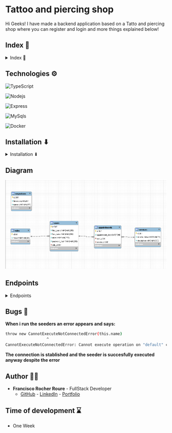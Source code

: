 
# Tattoo and piercing shop 

Hi Geeks! I have made a backend application based on a Tatto and piercing shop where you can register and login and more things explained below!

## Index 🧾
<details>

<summary> Index 🧾</summary>


- [Technologies ⚙](#technologies-)
- [Installation ⬇](#installation-)
- [Diagram](#diagram)
- [Endpoints](#endpoints)
- [Bugs 🐛](#bugs-)
- [Author 🙍‍♂️](#author-)
- [Time of development ⌛](#time-of-development-)

</details>

## Technologies ⚙

<img src="https://img.shields.io/badge/Typescript-3178C6?style=for-the-badge&logo=typescript&logoColor=white" 
alt="TypeScript" />

<img src="https://img.shields.io/badge/NodeJs-339933?style=for-the-badge&logo=Node.js&logoColor=white" 
alt="Nodejs" />

<img src="https://img.shields.io/badge/Express.js-335933?style=for-the-badge&logo=express&logoColor=white" 
alt="Express" />

<img src="https://img.shields.io/badge/mysql-4479A1?style=for-the-badge&logo=MySQL&logoColor=white" 
alt="MySqls"/>

<img src="https://img.shields.io/badge/docker-2496ED?style=for-the-badge&logo=docker&logoColor=white" 
alt="Docker"/>


## Installation ⬇

<details>

<summary>Installation ⬇</summary>


***Enjoy yourself with this project in your local storage executing these commands in your terminal***

**1**

***Clone the repository***
```sh
git clone https://github.com/FRR95/Proyecto-API-Buscador-Backend-I.git
```
**2**

***Install all your dependencies***
```sh
npm install
```


**3**

***Create .env file based on .env.sample variables and add its proper values***

**4**

***Run the server***
```sh
npm run dev
```


**5**

***Craete all the tables on your database***

```sh
npm run run-migrations
```


**6**

***Create data for the tables***

```sh
npm run run-seeders
```

***You can rather execute the sql code in the sql directory in the proper order (Services.sql>Roles.sql>Users.sql>Appointments.sql) from strongest to weakest table***


**7**

***Revert the tables***

```sh
npm run revert-migrations
```

**8**

***Deploy and run the server***

```sh
npm run build
npm start
```


</details>

## Diagram

<img src="./imgs/Captura.PNG">

## Endpoints
<details>
<summary>Endpoints</summary>

***Add in your client the following endpoints***

***AUTH***

- REGISTER A USER

 ```sh
POST https://proyecto-api-buscador-backend-i-dev-adat.2.ie-1.fl0.io/api/auth/register
 ```
***body***

 ```sh
{
   "first_name":"the-firt-name",
   "last_name":"the-last-name",
   "email":"your-email",
   "password-hash":"your-password"
}
 ```
- LOGIN A USER

 ```sh
POST https://proyecto-api-buscador-backend-i-dev-adat.2.ie-1.fl0.io/api/auth/login
 ```
***body***

 ```sh
{
   "email":"your-email",
   "password-hash":"your-password"
}
 ```
  
***USER***      

- GET A USER

 ```sh
GET https://proyecto-api-buscador-backend-i-dev-adat.2.ie-1.fl0.io/api/users
 ```
***You can filter the searching by their email or first name ***
 - GET YOUR USER PROFILE

 ```sh
GET https://proyecto-api-buscador-backend-i-dev-adat.2.ie-1.fl0.io/api/user/profile
 ```

  - UPDATE YOUR USER PROFILE

 ```sh
PUT https://proyecto-api-buscador-backend-i-dev-adat.2.ie-1.fl0.io/api/user/profile
 ```

 ***body***

 ```sh
{
   "first_name":"your-first-name"
}
 ```

   - DELETE A USER

 ```sh
DELETE https://proyecto-api-buscador-backend-i-dev-adat.2.ie-1.fl0.io/api/users/:id
 ```

 - UPDATE A USER ROLE

 ```sh
PUT https://proyecto-api-buscador-backend-i-dev-adat.2.ie-1.fl0.io/api/users/:id/role
 ```

  ***body***

 ```sh
{
   "role_id":id-number
}
 ```
***APPOINTMENTS***  

 - POST AN APPOINTMENT

 ```sh
POST https://proyecto-api-buscador-backend-i-dev-adat.2.ie-1.fl0.io/api/appointments
 ```

 ***body***

 ```sh
{
   "appointment_date":"your-appointment-date",
   "service_id":"service-id"
}
 ```
 - UPDATE AN APPOINTMENT

 ```sh
PUT https://proyecto-api-buscador-backend-i-dev-adat.2.ie-1.fl0.io/api/appointments
 ```

 ***body***

 ```sh
{
   "id":"appointment-id",
   "appointment_date":"your-appointment-date",
   "service_id":"service-id"
}
 ```
 - RECOVER AN APPOINTMENT

 ```sh
GET https://proyecto-api-buscador-backend-i-dev-adat.2.ie-1.fl0.io/api/appointments/:id
 ```

 - GET PROFILE APPOINTMENTS

 ```sh
GET https://proyecto-api-buscador-backend-i-dev-adat.2.ie-1.fl0.io/api/appointments
 ```

***SERVICES***  

 - GET SERVICES

 ```sh
GET https://proyecto-api-buscador-backend-i-dev-adat.2.ie-1.fl0.io/api/services
 ```

  - POST A SERVICE

 ```sh
POST https://proyecto-api-buscador-backend-i-dev-adat.2.ie-1.fl0.io/api/services
 ```

 ***body***

 ```sh
{
   "service_name":"service-name",
   "description":"service-description"
}
 ```
  - UPDATE A SERVICE

 ```sh
PUT https://proyecto-api-buscador-backend-i-dev-adat.2.ie-1.fl0.io/api/services/:id
 ```

 ***body***

 ```sh
{
   "service_name":"service-name"
}
 ```

   - DELETE A SERVICE

 ```sh
DELETE https://proyecto-api-buscador-backend-i-dev-adat.2.ie-1.fl0.io/api/services/:id
 ```

***🚩CAUTION:In some endpoints you need to be register and or with super_admin privileges showed as auth and isSuperAdmin middleware on the end points***

***header***
```sh
your-token-here
```
</details>

## Bugs 🐛

**When i run the seeders an error appears and says:**
```sh
throw new CannotExecuteNotConnectedError(this.name)
                  ^
CannotExecuteNotConnectedError: Cannot execute operation on "default" connection because connection is not yet established.
```

**The connection is stablished and the seeder is succesfully executed anyway despite the error**

## Author 🙍‍♂️

- **Francisco Rocher Roure** - FullStack Developer
  - [GitHub](https://github.com/FRR95) - [LinkedIn](https://www.linkedin.com/in/franciscorocher/) - [Portfolio](https://franciscorocherdev.com/)



## Time of development ⌛

- One Week